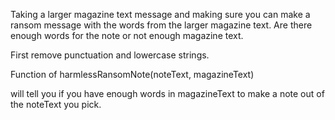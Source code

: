 Taking a larger magazine text message and making sure you can make a ransom message with the words from the larger magazine text. Are there enough words for the note or not enough magazine text.

First remove punctuation and lowercase strings.


Function of harmlessRansomNote(noteText, magazineText)

will tell you if you have enough words in magazineText to make a note out of the noteText you pick.
